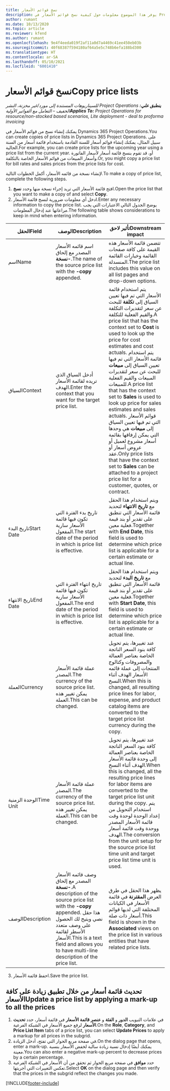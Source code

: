 ```yaml
---
title: نسخ قوائم الأسعار
description: يوفر هذا الموضوع معلومات حول كيفية نسخ قوائم الأسعار في Project Operations.
author: rumant
ms.date: 10/13/2020
ms.topic: article
ms.reviewer: kfend
ms.author: rumant
ms.openlocfilehash: 9e4f4eeda019f2af11a0d7a4469c41ee450eb03b
ms.sourcegitcommit: 40f68387f594180af64a5e5c748b6efa188bd300
ms.translationtype: HT
ms.contentlocale: ar-SA
ms.lasthandoff: 05/10/2021
ms.locfileid: "6001410"
---
```

# <a name="copy-price-lists"></a><span data-ttu-id="c13f0-103">نسخ قوائم الأسعار</span><span class="sxs-lookup"><span data-stu-id="c13f0-103">Copy price lists</span></span>

<span data-ttu-id="c13f0-104">_**ينطبق علي:** ‏‫Project Operations للسيناريوهات المستندة إلى مورد/غير مخزنة‬، ‏‫النشر الخفيف – التعامل مع الفواتير الأولية‬_</span><span class="sxs-lookup"><span data-stu-id="c13f0-104">_**Applies To:** Project Operations for resource/non-stocked based scenarios, Lite deployment - deal to proforma invoicing_</span></span>

<span data-ttu-id="c13f0-105">يمكنك إنشاء نسخ من قوائم الأسعار في Dynamics 365 Project Operations.</span><span class="sxs-lookup"><span data-stu-id="c13f0-105">You can create copies of price lists in Dynamics 365 Project Operations.</span></span> <span data-ttu-id="c13f0-106">على سبيل المثال، يمكنك إنشاء قوائم أسعار للسنة القادمة باستخدام قائمة أسعار من السنة الحالية.</span><span class="sxs-lookup"><span data-stu-id="c13f0-106">For example, you can create price lists for the upcoming year using a price list from the current year.</span></span>  <span data-ttu-id="c13f0-107">أو، قد تقوم بنسخ قائمة أسعار لأسعار الفاتورة وأسعار المبيعات من قوائم الأسعار الخاصة بالتكلفة.</span><span class="sxs-lookup"><span data-stu-id="c13f0-107">Or, you might copy a price list for bill rates and sales prices from the price lists for cost.</span></span> 

<span data-ttu-id="c13f0-108">لإنشاء نسخة من قائمه الأسعار، أكمل الخطوات التالية.</span><span class="sxs-lookup"><span data-stu-id="c13f0-108">To make a copy of price list, complete the following steps.</span></span>

1. <span data-ttu-id="c13f0-109">افتح قائمة الأسعار التي تريد إجراء نسخة منها وحدد **نسخ**.</span><span class="sxs-lookup"><span data-stu-id="c13f0-109">Open the price list that you want to make a copy of and select **Copy**.</span></span>
2. <span data-ttu-id="c13f0-110">ادخل أي معلومات ضرورية لنسخ قائمة الأسعار.</span><span class="sxs-lookup"><span data-stu-id="c13f0-110">Enter any necessary information to copy the price list.</span></span> <span data-ttu-id="c13f0-111">يوضح الجدول التالي الاعتبارات التي يجب مراعاتها عند إدخال المعلومات.</span><span class="sxs-lookup"><span data-stu-id="c13f0-111">The following table shows considerations to keep in mind when entering information.</span></span>

| <span data-ttu-id="c13f0-112">الحقل</span><span class="sxs-lookup"><span data-stu-id="c13f0-112">Field</span></span> | <span data-ttu-id="c13f0-113">‏‏الوصف</span><span class="sxs-lookup"><span data-stu-id="c13f0-113">Description</span></span> | <span data-ttu-id="c13f0-114">تأثير لاحق</span><span class="sxs-lookup"><span data-stu-id="c13f0-114">Downstream impact</span></span> |
| --- | --- | --- |
| <span data-ttu-id="c13f0-115">اسم</span><span class="sxs-lookup"><span data-stu-id="c13f0-115">Name</span></span> | <span data-ttu-id="c13f0-116">اسم قائمه الأسعار المصدر مع إلحاق **-نسخة**.</span><span class="sxs-lookup"><span data-stu-id="c13f0-116">The name of the source price list with the **-copy** appended.</span></span> | <span data-ttu-id="c13f0-117">تتضمن قائمة الأسعار هذه القيمة على كافة صفحات القائمة وخيارات القائمة المنسدلة.</span><span class="sxs-lookup"><span data-stu-id="c13f0-117">The price list includes this value on all list pages and drop-down options.</span></span> |
| <span data-ttu-id="c13f0-118">السياق</span><span class="sxs-lookup"><span data-stu-id="c13f0-118">Context</span></span> | <span data-ttu-id="c13f0-119">أدخل السياق الذي تريده لقائمة الأسعار الهدف.</span><span class="sxs-lookup"><span data-stu-id="c13f0-119">Enter the context that you want for the target price list.</span></span> | <span data-ttu-id="c13f0-120">يتم استخدام قائمة الأسعار التي تم فيها تعيين السياق إلى **تكلفة** للبحث عن سعر لتقديرات التكلفة والقيم الفعلية للتكلفة.</span><span class="sxs-lookup"><span data-stu-id="c13f0-120">A price list that has the context set to **Cost** is used to look up the price for cost estimates and cost actuals.</span></span> <span data-ttu-id="c13f0-121">يتم استخدام قائمة الأسعار التي تم فيها تعيين السياق إلى **مبيعات** للبحث عن سعر لتقديرات المبيعات والقيم الفعلية للمبيعات.</span><span class="sxs-lookup"><span data-stu-id="c13f0-121">A price list that has the context set to **Sales** is used to look up price for sales estimates and sales actuals.</span></span> <span data-ttu-id="c13f0-122">قوائم الأسعار التي تم فيها تعيين السياق إلى **مبيعات** هي وحدها التي يمكن إرفاقها بقائمة أسعار مشروع لعميل أو عروض أسعار أو عقد.</span><span class="sxs-lookup"><span data-stu-id="c13f0-122">Only price lists that have the context set to **Sales** can be attached to a project price list for a customer, quotes, or contract.</span></span> |
| <span data-ttu-id="c13f0-123">تاريخ البدء</span><span class="sxs-lookup"><span data-stu-id="c13f0-123">Start Date</span></span> | <span data-ttu-id="c13f0-124">تاريخ بدء الفترة التي تكون فيها قائمة الأسعار سارية المفعول.</span><span class="sxs-lookup"><span data-stu-id="c13f0-124">The start date of the period in which is price list is effective.</span></span> | <span data-ttu-id="c13f0-125">ويتم استخدام هذا الحقل مع **تاريخ الانتهاء** لتحديد قائمة الأسعار التي تنطبق على تقدير أو بند قيمة فعلية معين.</span><span class="sxs-lookup"><span data-stu-id="c13f0-125">Together with **End Date**, this field is used to determine which price list is applicable for a certain estimate or actual line.</span></span> |
| <span data-ttu-id="c13f0-126">تاريخ الانتهاء</span><span class="sxs-lookup"><span data-stu-id="c13f0-126">End Date</span></span> | <span data-ttu-id="c13f0-127">تاريخ انتهاء الفترة التي تكون فيها قائمة الأسعار سارية المفعول.</span><span class="sxs-lookup"><span data-stu-id="c13f0-127">The end date of the period in which is price list is effective.</span></span> | <span data-ttu-id="c13f0-128">ويتم استخدام هذا الحقل مع **تاريخ البدء** لتحديد قائمة الأسعار التي تنطبق على تقدير أو بند قيمة فعلية معين.</span><span class="sxs-lookup"><span data-stu-id="c13f0-128">Together with **Start Date**, this field is used to determine which price list is applicable for a certain estimate or actual line.</span></span> |
| <span data-ttu-id="c13f0-129">‏‏العملة</span><span class="sxs-lookup"><span data-stu-id="c13f0-129">Currency</span></span> | <span data-ttu-id="c13f0-130">عملة قائمة الأسعار المصدر.</span><span class="sxs-lookup"><span data-stu-id="c13f0-130">The currency of the source price list.</span></span> <span data-ttu-id="c13f0-131">يمكن تغيير هذه العملة.</span><span class="sxs-lookup"><span data-stu-id="c13f0-131">This can be changed.</span></span> | <span data-ttu-id="c13f0-132">عند تغييرها، يتم تحويل كافة بنود السعر الناتجة الخاصة بعناصر العمالة والمصروفات وكتالوج المنتجات إلى عملة قائمه الأسعار الهدف أثناء النسخ.</span><span class="sxs-lookup"><span data-stu-id="c13f0-132">When this is changed, all resulting price lines for labor, expense, and product catalog items are converted to the target price list currency during the copy.</span></span> |
| <span data-ttu-id="c13f0-133">الوحدة الزمنية</span><span class="sxs-lookup"><span data-stu-id="c13f0-133">Time Unit</span></span> | <span data-ttu-id="c13f0-134">عملة قائمة الأسعار المصدر.</span><span class="sxs-lookup"><span data-stu-id="c13f0-134">The currency of the source price list.</span></span> <span data-ttu-id="c13f0-135">يمكن تغيير هذه العملة.</span><span class="sxs-lookup"><span data-stu-id="c13f0-135">This can be changed.</span></span> | <span data-ttu-id="c13f0-136">عند تغييرها، يتم تحويل كافة بنود السعر الناتجة الخاصة بعناصر العمالة إلى وحدة قائمة الأسعار الهدف أثناء النسخ.</span><span class="sxs-lookup"><span data-stu-id="c13f0-136">When this is changed, all the resulting price lines for labor items are converted to the target price list unit during the copy.</span></span> <span data-ttu-id="c13f0-137">يتم استخدام التحويل من إعداد الوحدة لوحدة وقت قائمة الأسعار المصدر ووحدة وقت قائمة أسعار الهدف.</span><span class="sxs-lookup"><span data-stu-id="c13f0-137">The conversion from the unit setup for the source price list time unit and target price list time unit is used.</span></span> |
| <span data-ttu-id="c13f0-138">‏‏الوصف</span><span class="sxs-lookup"><span data-stu-id="c13f0-138">Description</span></span> | <span data-ttu-id="c13f0-139">وصف قائمه الأسعار المصدر مع إلحاق **-نسخة**.</span><span class="sxs-lookup"><span data-stu-id="c13f0-139">A description of the source price list with the **-copy** appended.</span></span> <span data-ttu-id="c13f0-140">هذا حقل نصي ويتيح لك الحصول على وصف متعدد الأسطر لقائمة الأسعار.</span><span class="sxs-lookup"><span data-stu-id="c13f0-140">This is a text field and allows you to have multi-line description of the price list.</span></span> | <span data-ttu-id="c13f0-141">يظهر هذا الحقل في طرق العرض **المقترنة** في قائمة الأسعار في الكيانات المختلفة التي لديها قوائم أسعار ذات صلة.</span><span class="sxs-lookup"><span data-stu-id="c13f0-141">This field is shown in the **Associated** views on the price list in various entities that have related price lists.</span></span> |

3. <span data-ttu-id="c13f0-142">احفظ قائمة الأسعار.</span><span class="sxs-lookup"><span data-stu-id="c13f0-142">Save the price list.</span></span> 

## <a name="update-a-price-list-by-applying-a-mark-up-to-all-the-prices"></a><span data-ttu-id="c13f0-143">تحديث قائمة أسعار من خلال تطبيق زيادة على كافة الأسعار</span><span class="sxs-lookup"><span data-stu-id="c13f0-143">Update a price list by applying a mark-up to all the prices</span></span>

1. <span data-ttu-id="c13f0-144">في علامات التبويب **الدور** و **الفئة** و **عنصر قائمة الأسعار** في قائمة أسعار، حدد **تحديث الأسعار** لرفع جميع الأسعار في الشبكة الفرعية.</span><span class="sxs-lookup"><span data-stu-id="c13f0-144">On the **Role**, **Category**, and **Price List Item** tabs of a price list, you can select **Update Prices** to apply a markup for all prices in the subgrid.</span></span> 
2. <span data-ttu-id="c13f0-145">في صفحة مربع الحوار التي تفتح، أدخل الزيادة.</span><span class="sxs-lookup"><span data-stu-id="c13f0-145">On the dialog page that opens, enter a mark-up.</span></span> <span data-ttu-id="c13f0-146">يمكنك أيضًا إدخال نسبة زيادة سالبة لخفض الأسعار بنسبة معينة.</span><span class="sxs-lookup"><span data-stu-id="c13f0-146">You can also enter a negative mark-up percent to decrease prices by a certain percentage.</span></span> 
3. <span data-ttu-id="c13f0-147">حدد **موافق** في صفحة مربع الحوار ثم تحقق من أن الأسعار في الشبكة الفرعية تعكس التغييرات التي أجريتها.</span><span class="sxs-lookup"><span data-stu-id="c13f0-147">Select **OK** on the dialog page and then verify that the prices in the subgrid reflect the changes you made.</span></span>


[!INCLUDE[footer-include](../includes/footer-banner.md)]
